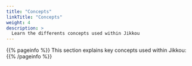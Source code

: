 ```yaml
---
title: "Concepts"
linkTitle: "Concepts"
weight: 4
description: >
  Learn the differents concepts used within Jikkou
---
```


{{% pageinfo %}}
This section explains key concepts used within Jikkou:
{{% /pageinfo %}}

